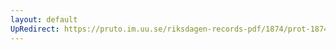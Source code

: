 ```yaml
---
layout: default
UpRedirect: https://pruto.im.uu.se/riksdagen-records-pdf/1874/prot-1874--fk--311.pdf
---
```

